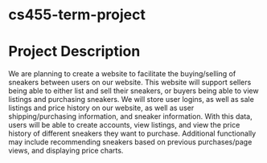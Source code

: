 # cs455-term-project

<h1>Project Description</h1>

We are planning to create a website to facilitate the buying/selling of sneakers between users on our website. This website will support sellers being able to either list and sell their sneakers, or buyers being able to view listings and purchasing sneakers. We will store user logins, as well as sale listings and price history on our website, as well as user shipping/purchasing information, and sneaker information. With this data, users will be able to create accounts, view listings, and view the price history of different sneakers they want to purchase. Additional functionally may include recommending sneakers based on previous purchases/page views, and displaying price charts.  

